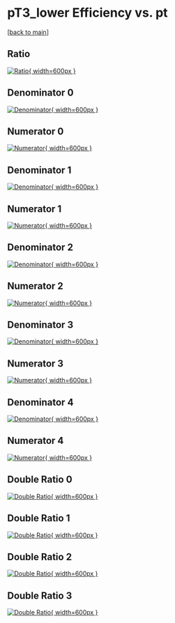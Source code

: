 # pT3_lower Efficiency vs. pt

[[back to main](./)]



## Ratio

[![Ratio](../mtv/var/pT3_lower_vtr_11_1_eff_pt.png){ width=600px }](../mtv/var/pT3_lower_vtr_11_1_eff_pt.pdf)

## Denominator 0

[![Denominator](../mtv/den/pT3_lower_vtr_11_1_eff_pt_den0.png){ width=600px }](../mtv/den/pT3_lower_vtr_11_1_eff_pt_den0.pdf)

## Numerator 0

[![Numerator](../mtv/num/pT3_lower_vtr_11_1_eff_pt_num0.png){ width=600px }](../mtv/num/pT3_lower_vtr_11_1_eff_pt_num0.pdf)

## Denominator 1

[![Denominator](../mtv/den/pT3_lower_vtr_11_1_eff_pt_den1.png){ width=600px }](../mtv/den/pT3_lower_vtr_11_1_eff_pt_den1.pdf)

## Numerator 1

[![Numerator](../mtv/num/pT3_lower_vtr_11_1_eff_pt_num1.png){ width=600px }](../mtv/num/pT3_lower_vtr_11_1_eff_pt_num1.pdf)

## Denominator 2

[![Denominator](../mtv/den/pT3_lower_vtr_11_1_eff_pt_den2.png){ width=600px }](../mtv/den/pT3_lower_vtr_11_1_eff_pt_den2.pdf)

## Numerator 2

[![Numerator](../mtv/num/pT3_lower_vtr_11_1_eff_pt_num2.png){ width=600px }](../mtv/num/pT3_lower_vtr_11_1_eff_pt_num2.pdf)

## Denominator 3

[![Denominator](../mtv/den/pT3_lower_vtr_11_1_eff_pt_den3.png){ width=600px }](../mtv/den/pT3_lower_vtr_11_1_eff_pt_den3.pdf)

## Numerator 3

[![Numerator](../mtv/num/pT3_lower_vtr_11_1_eff_pt_num3.png){ width=600px }](../mtv/num/pT3_lower_vtr_11_1_eff_pt_num3.pdf)

## Denominator 4

[![Denominator](../mtv/den/pT3_lower_vtr_11_1_eff_pt_den4.png){ width=600px }](../mtv/den/pT3_lower_vtr_11_1_eff_pt_den4.pdf)

## Numerator 4

[![Numerator](../mtv/num/pT3_lower_vtr_11_1_eff_pt_num4.png){ width=600px }](../mtv/num/pT3_lower_vtr_11_1_eff_pt_num4.pdf)

## Double Ratio 0

[![Double Ratio](../mtv/ratio/pT3_lower_vtr_11_1_eff_pt_ratio0.png){ width=600px }](../mtv/ratio/pT3_lower_vtr_11_1_eff_pt_ratio0.pdf)

## Double Ratio 1

[![Double Ratio](../mtv/ratio/pT3_lower_vtr_11_1_eff_pt_ratio1.png){ width=600px }](../mtv/ratio/pT3_lower_vtr_11_1_eff_pt_ratio1.pdf)

## Double Ratio 2

[![Double Ratio](../mtv/ratio/pT3_lower_vtr_11_1_eff_pt_ratio2.png){ width=600px }](../mtv/ratio/pT3_lower_vtr_11_1_eff_pt_ratio2.pdf)

## Double Ratio 3

[![Double Ratio](../mtv/ratio/pT3_lower_vtr_11_1_eff_pt_ratio3.png){ width=600px }](../mtv/ratio/pT3_lower_vtr_11_1_eff_pt_ratio3.pdf)


